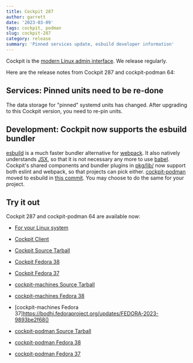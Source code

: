 ```yaml
---
title: Cockpit 287
author: garrett
date: '2023-03-09'
tags: cockpit, podman
slug: cockpit-287
category: release
summary: 'Pinned services update, esbuild developer information'
---
```


Cockpit is the [modern Linux admin interface](https://cockpit-project.org/).
We release regularly.

Here are the release notes from Cockpit 287 and cockpit-podman 64:


## Services: Pinned units need to be re-done

The data storage for "pinned" systemd units has changed. After upgrading to this Cockpit version, you need to re-pin units.

## Development: Cockpit now supports the esbuild bundler

[esbuild](https://esbuild.github.io/) is a much faster bundler alternative for [webpack](https://webpack.js.org/). It also  natively understands [JSX](https://reactjs.org/docs/introducing-jsx.html), so that it is not necessary any more to use [babel](https://babeljs.io/). Cockpit's shared components and bundler plugins in [pkg/lib/](https://github.com/cockpit-project/cockpit/tree/main/pkg/lib) now support both eslint and webpack, so that projects can pick either. [cockpit-podman](https://github.com/cockpit-project/cockpit-podman) moved to esbuild in [this commit](https://github.com/cockpit-project/cockpit-podman/commit/d48f58297f66d2f6390aa85b54883d9be980850b). You may choose to do the same for your project.


## Try it out

Cockpit 287 and cockpit-podman 64 are available now:

* [For your Linux system](https://cockpit-project.org/running.html)
* [Cockpit Client](https://flathub.org/apps/details/org.cockpit_project.CockpitClient)

* [Cockpit Source Tarball](https://github.com/cockpit-project/cockpit/releases/tag/287)
* [Cockpit Fedora 38](https://bodhi.fedoraproject.org/updates/FEDORA-2023-6987aaacad)
* [Cockpit Fedora 37](https://bodhi.fedoraproject.org/updates/FEDORA-2023-2e47853ed4)
* [cockpit-machines Source Tarball](https://github.com/cockpit-project/cockpit-machines/releases/tag/285)
* [cockpit-machines Fedora 38](https://bodhi.fedoraproject.org/updates/FEDORA-2023-99b4679f77)
* [cockpit-machines Fedora 37]https://bodhi.fedoraproject.org/updates/FEDORA-2023-9893be2f68()
* [cockpit-podman Source Tarball](https://github.com/cockpit-project/cockpit-podman/releases/tag/64)
* [cockpit-podman Fedora 38](https://bodhi.fedoraproject.org/updates/FEDORA-2023-82b8596f0f)
* [cockpit-podman Fedora 37](https://bodhi.fedoraproject.org/updates/FEDORA-2023-ff01f5ff9e)

